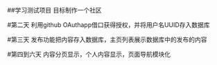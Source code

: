 ##学习测试项目
目标制作一个社区

#第二天
利用github OAuthapp借口获得授权，并将用户名UUID存入数据库

#第三天
发布功能把内容存入数据库，主页列表展示数据库中的发布的内容

#第四到六天
内容分页显示，个人内容显示，页面导航模块化